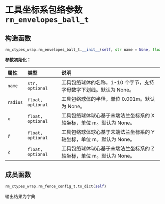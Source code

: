 # 工具坐标系包络参数`rm_envelopes_ball_t`

## 构造函数

```Python
rm_ctypes_wrap.rm_envelopes_ball_t.__init__(self, str name = None, float radius = None, float x = None, float y = None, float z = None)
```

**参数初始化：**

|  属性  |  类型  |  说明  |
| :--- | :--- | :--- |
| `name` | `str, optional`       | 工具包络球体的名称，1-10 个字节，支持字母数字下划线。默认为 None。 |
| `radius` | `float, optional`    | 工具包络球体的半径，单位 0.001m。默认为 None。       |
| `x`    | `float, optional`     | 工具包络球体球心基于末端法兰坐标系的 X 轴坐标，单位 m。默认为 None。 |
| `y`    | `float, optional`     | 工具包络球体球心基于末端法兰坐标系的 Y 轴坐标，单位 m。默认为 None。 |
| `z`    | `float, optional`     | 工具包络球体球心基于末端法兰坐标系的 Z 轴坐标，单位 m。默认为 None。 |

## 成员函数

```Python
rm_ctypes_wrap.rm_fence_config_t.to_dict(self)
```

输出结果为字典
